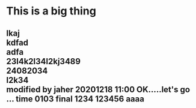This is a big thing
====


lkaj<BR>kdfad<BR>
adfa<BR>
23l4k2l34l2kj3489<BR>
24082034<BR>
l2k34<BR>
modified by jaher 20201218 11:00
       OK.....let's go ...
       time 0103
       final
       1234
       123456
       aaaa
---

<BR>

